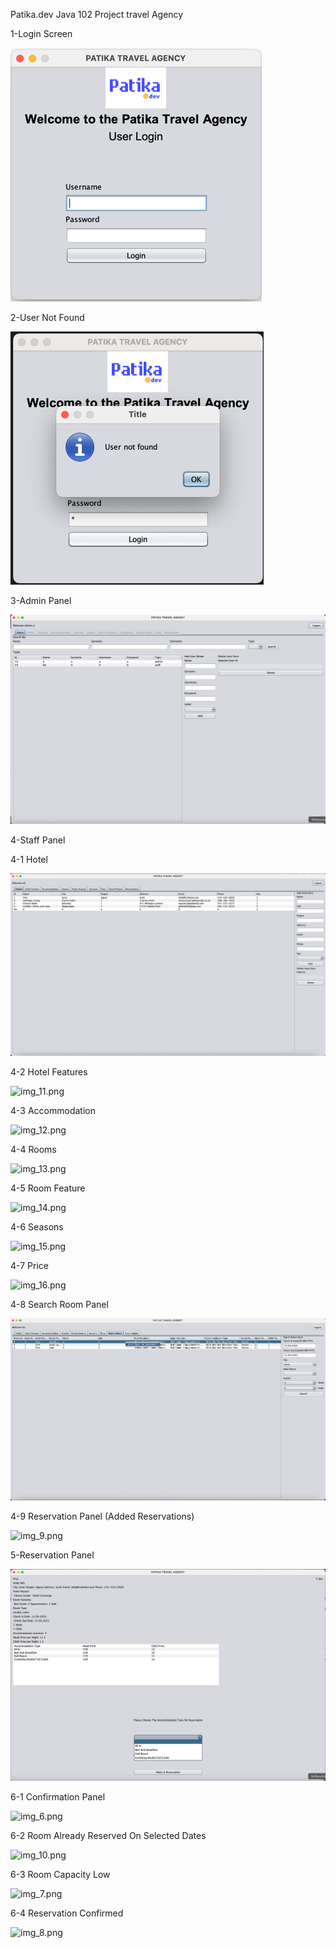 Patika.dev 
Java 102 Project travel Agency

1-Login Screen

![img.png](img.png)

2-User Not Found

![img_1.png](img_1.png)

3-Admin Panel

![img_2.png](img_2.png)

4-Staff Panel

4-1 Hotel

![img_3.png](img_3.png)

4-2 Hotel Features

![img_11.png](img_11.png)

4-3 Accommodation

![img_12.png](img_12.png)

4-4 Rooms

![img_13.png](img_13.png)

4-5 Room Feature

![img_14.png](img_14.png)

4-6 Seasons

![img_15.png](img_15.png)

4-7 Price

![img_16.png](img_16.png)

4-8 Search Room Panel

![img_4.png](img_4.png)

4-9 Reservation Panel (Added Reservations)

![img_9.png](img_9.png)

5-Reservation Panel

![img_5.png](img_5.png)

6-1 Confirmation Panel

![img_6.png](img_6.png)

6-2 Room Already Reserved On Selected Dates

![img_10.png](img_10.png)

6-3 Room Capacity Low

![img_7.png](img_7.png)

6-4 Reservation Confirmed

![img_8.png](img_8.png)
